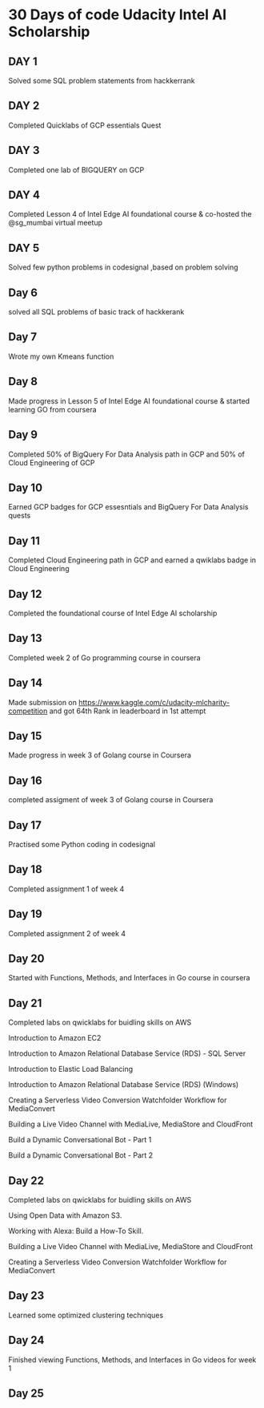 # 30 Days of code Udacity Intel AI Scholarship

## DAY 1 
Solved some SQL problem statements from hackkerrank 

## DAY 2

Completed Quicklabs of GCP essentials Quest

## DAY 3

Completed one lab of BIGQUERY on GCP

## DAY 4
Completed Lesson 4 of Intel Edge AI foundational course & co-hosted the @sg_mumbai virtual meetup

## DAY 5
Solved few python problems in codesignal ,based on problem solving

## Day 6
solved all SQL problems of basic track of hackkerank

## Day 7
Wrote my own Kmeans function

## Day 8
Made progress in Lesson 5 of Intel Edge AI foundational course & started learning GO from coursera

## Day 9
Completed 50% of BigQuery For Data Analysis path in GCP and 50% of Cloud Engineering  of GCP

## Day 10
Earned GCP badges for GCP essesntials and BigQuery For Data Analysis quests

## Day 11
Completed Cloud Engineering path in GCP and earned a qwiklabs badge in Cloud Engineering

## Day 12
Completed the foundational course of Intel Edge AI scholarship

## Day 13
Completed week 2 of Go programming course in coursera

## Day 14
Made submission on https://www.kaggle.com/c/udacity-mlcharity-competition and got 64th Rank in leaderboard in 1st attempt

## Day 15
Made progress in week 3 of Golang course in Coursera

## Day 16
completed assigment of week 3 of Golang course in Coursera

## Day 17
Practised some Python coding in codesignal

## Day 18
Completed assignment 1 of week 4

## Day 19
Completed assignment 2 of week 4

## Day 20
Started with Functions, Methods, and Interfaces in Go course in coursera

## Day 21
Completed labs on qwicklabs for buidling skills on AWS 

Introduction to Amazon EC2

Introduction to Amazon Relational Database Service (RDS) - SQL Server

Introduction to Elastic Load Balancing

Introduction to Amazon Relational Database Service (RDS) (Windows)

Creating a Serverless Video Conversion Watchfolder Workflow for MediaConvert

Building a Live Video Channel with MediaLive, MediaStore and CloudFront

Build a Dynamic Conversational Bot - Part 1

Build a Dynamic Conversational Bot - Part 2


## Day 22
Completed labs on qwicklabs for buidling skills on AWS 

Using Open Data with Amazon S3.

Working with Alexa: Build a How-To Skill. 

Building a Live Video Channel with MediaLive, MediaStore and CloudFront

Creating a Serverless Video Conversion Watchfolder Workflow for MediaConvert

## Day 23
Learned some optimized clustering techniques

## Day 24
Finished viewing Functions, Methods, and Interfaces in Go videos for week 1

## Day 25


